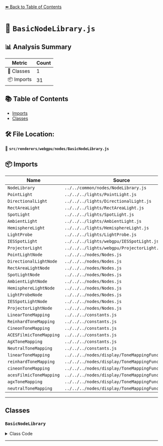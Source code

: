 [⬅️ Back to Table of Contents](../../../../index.md)

# 📄 `BasicNodeLibrary.js`

## 📊 Analysis Summary

| Metric | Count |
|--------|-------|
| 🧱 Classes | 1 |
| 📦 Imports | 31 |

## 📚 Table of Contents

- [Imports](#imports)
- [Classes](#classes)

## 🛠️ File Location:
📂 **`src/renderers/webgpu/nodes/BasicNodeLibrary.js`**

## 📦 Imports

| Name | Source |
|------|--------|
| `NodeLibrary` | `../../common/nodes/NodeLibrary.js` |
| `PointLight` | `../../../lights/PointLight.js` |
| `DirectionalLight` | `../../../lights/DirectionalLight.js` |
| `RectAreaLight` | `../../../lights/RectAreaLight.js` |
| `SpotLight` | `../../../lights/SpotLight.js` |
| `AmbientLight` | `../../../lights/AmbientLight.js` |
| `HemisphereLight` | `../../../lights/HemisphereLight.js` |
| `LightProbe` | `../../../lights/LightProbe.js` |
| `IESSpotLight` | `../../../lights/webgpu/IESSpotLight.js` |
| `ProjectorLight` | `../../../lights/webgpu/ProjectorLight.js` |
| `PointLightNode` | `../../../nodes/Nodes.js` |
| `DirectionalLightNode` | `../../../nodes/Nodes.js` |
| `RectAreaLightNode` | `../../../nodes/Nodes.js` |
| `SpotLightNode` | `../../../nodes/Nodes.js` |
| `AmbientLightNode` | `../../../nodes/Nodes.js` |
| `HemisphereLightNode` | `../../../nodes/Nodes.js` |
| `LightProbeNode` | `../../../nodes/Nodes.js` |
| `IESSpotLightNode` | `../../../nodes/Nodes.js` |
| `ProjectorLightNode` | `../../../nodes/Nodes.js` |
| `LinearToneMapping` | `../../../constants.js` |
| `ReinhardToneMapping` | `../../../constants.js` |
| `CineonToneMapping` | `../../../constants.js` |
| `ACESFilmicToneMapping` | `../../../constants.js` |
| `AgXToneMapping` | `../../../constants.js` |
| `NeutralToneMapping` | `../../../constants.js` |
| `linearToneMapping` | `../../../nodes/display/ToneMappingFunctions.js` |
| `reinhardToneMapping` | `../../../nodes/display/ToneMappingFunctions.js` |
| `cineonToneMapping` | `../../../nodes/display/ToneMappingFunctions.js` |
| `acesFilmicToneMapping` | `../../../nodes/display/ToneMappingFunctions.js` |
| `agxToneMapping` | `../../../nodes/display/ToneMappingFunctions.js` |
| `neutralToneMapping` | `../../../nodes/display/ToneMappingFunctions.js` |


---

## Classes

### `BasicNodeLibrary`

<details><summary>Class Code</summary>

```ts
class BasicNodeLibrary extends NodeLibrary {

	/**
	 * Constructs a new basic node library.
	 */
	constructor() {

		super();

		this.addLight( PointLightNode, PointLight );
		this.addLight( DirectionalLightNode, DirectionalLight );
		this.addLight( RectAreaLightNode, RectAreaLight );
		this.addLight( SpotLightNode, SpotLight );
		this.addLight( AmbientLightNode, AmbientLight );
		this.addLight( HemisphereLightNode, HemisphereLight );
		this.addLight( LightProbeNode, LightProbe );
		this.addLight( IESSpotLightNode, IESSpotLight );
		this.addLight( ProjectorLightNode, ProjectorLight );

		this.addToneMapping( linearToneMapping, LinearToneMapping );
		this.addToneMapping( reinhardToneMapping, ReinhardToneMapping );
		this.addToneMapping( cineonToneMapping, CineonToneMapping );
		this.addToneMapping( acesFilmicToneMapping, ACESFilmicToneMapping );
		this.addToneMapping( agxToneMapping, AgXToneMapping );
		this.addToneMapping( neutralToneMapping, NeutralToneMapping );

	}

}
```
</details>


---